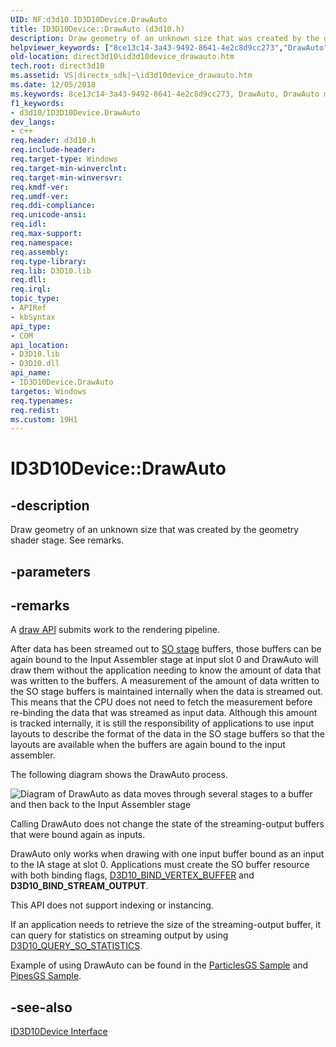 ```yaml
---
UID: NF:d3d10.ID3D10Device.DrawAuto
title: ID3D10Device::DrawAuto (d3d10.h)
description: Draw geometry of an unknown size that was created by the geometry shader stage. See remarks.helpviewer_keywords: ["8ce13c14-3a43-9492-8641-4e2c8d9cc273","DrawAuto","DrawAuto method [Direct3D 10]","DrawAuto method [Direct3D 10]","ID3D10Device interface","ID3D10Device interface [Direct3D 10]","DrawAuto method","ID3D10Device.DrawAuto","ID3D10Device::DrawAuto","d3d10/ID3D10Device::DrawAuto","direct3d10.id3d10device_drawauto"]
old-location: direct3d10\id3d10device_drawauto.htm
tech.root: direct3d10
ms.assetid: VS|directx_sdk|~\id3d10device_drawauto.htm
ms.date: 12/05/2018
ms.keywords: 8ce13c14-3a43-9492-8641-4e2c8d9cc273, DrawAuto, DrawAuto method [Direct3D 10], DrawAuto method [Direct3D 10],ID3D10Device interface, ID3D10Device interface [Direct3D 10],DrawAuto method, ID3D10Device.DrawAuto, ID3D10Device::DrawAuto, d3d10/ID3D10Device::DrawAuto, direct3d10.id3d10device_drawauto
f1_keywords:
- d3d10/ID3D10Device.DrawAuto
dev_langs:
- c++
req.header: d3d10.h
req.include-header: 
req.target-type: Windows
req.target-min-winverclnt: 
req.target-min-winversvr: 
req.kmdf-ver: 
req.umdf-ver: 
req.ddi-compliance: 
req.unicode-ansi: 
req.idl: 
req.max-support: 
req.namespace: 
req.assembly: 
req.type-library: 
req.lib: D3D10.lib
req.dll: 
req.irql: 
topic_type:
- APIRef
- kbSyntax
api_type:
- COM
api_location:
- D3D10.lib
- D3D10.dll
api_name:
- ID3D10Device.DrawAuto
targetos: Windows
req.typenames: 
req.redist: 
ms.custom: 19H1
---
```


# ID3D10Device::DrawAuto


## -description


Draw geometry of an unknown size that was created by the geometry shader stage. See remarks.


## -parameters






## -remarks



A <a href="https://docs.microsoft.com/windows/desktop/direct3d11/d3d10-graphics-programming-guide-input-assembler-stage-getting-started">draw API</a> submits work to the rendering pipeline.

After data has been streamed out to <a href="https://docs.microsoft.com/windows/desktop/direct3d11/d3d10-graphics-programming-guide-output-stream-stage">SO stage</a> buffers, those buffers can be again bound to the Input Assembler stage at input slot 0 and DrawAuto will draw them without the application needing to know the amount of data that was written to the buffers. A measurement of the amount of data written to the SO stage buffers is maintained internally when the data is streamed out. This means that the CPU does not need to fetch the measurement before re-binding the data that was streamed as input data. Although this amount is tracked internally, it is still the responsibility of applications to use input layouts to describe the format of the data in the SO stage buffers so that the layouts are available when the buffers are again bound to the input assembler.

The following diagram shows the DrawAuto process.

<img alt="Diagram of DrawAuto as data moves through several stages to a buffer and then back to the Input Assembler stage" src="./images/d3d10_pipeline_stages_drawauto.png"/>

Calling DrawAuto does not change the state of the streaming-output buffers that were bound again as inputs.

DrawAuto only works when drawing with one input buffer bound as an input to the IA stage at slot 0. Applications must create the SO buffer resource with both binding flags, <a href="https://docs.microsoft.com/windows/desktop/api/d3d10/ne-d3d10-d3d10_bind_flag">D3D10_BIND_VERTEX_BUFFER</a> and <b>D3D10_BIND_STREAM_OUTPUT</b>.

This API does not support indexing or instancing.

If an application needs to retrieve the size of the streaming-output buffer, it can query for statistics on streaming output by using <a href="https://docs.microsoft.com/windows/desktop/api/d3d10/ne-d3d10-d3d10_query">D3D10_QUERY_SO_STATISTICS</a>.

Example of using DrawAuto can be found in the <a href="https://msdn.microsoft.com/library/Ee416421(v=VS.85).aspx">ParticlesGS Sample</a> and <a href="https://msdn.microsoft.com/library/Ee416423(v=VS.85).aspx">PipesGS Sample</a>.




## -see-also




<a href="https://docs.microsoft.com/windows/desktop/api/d3d10/nn-d3d10-id3d10device">ID3D10Device Interface</a>
 

 

